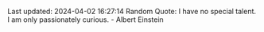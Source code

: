 Last updated: 2024-04-02 16:27:14
Random Quote: I have no special talent. I am only passionately curious. - Albert Einstein
